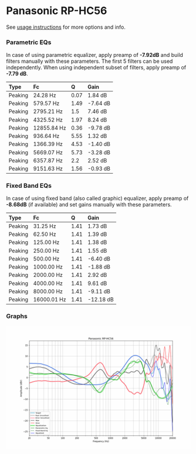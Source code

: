 # Panasonic RP-HC56
See [usage instructions](https://github.com/jaakkopasanen/AutoEq#usage) for more options and info.

### Parametric EQs
In case of using parametric equalizer, apply preamp of **-7.92dB** and build filters manually
with these parameters. The first 5 filters can be used independently.
When using independent subset of filters, apply preamp of **-7.79 dB**.

| Type    | Fc          |    Q | Gain     |
|:--------|:------------|:-----|:---------|
| Peaking | 24.28 Hz    | 0.07 | 1.84 dB  |
| Peaking | 579.57 Hz   | 1.49 | -7.64 dB |
| Peaking | 2795.21 Hz  | 1.5  | 7.46 dB  |
| Peaking | 4325.52 Hz  | 1.97 | 8.24 dB  |
| Peaking | 12855.84 Hz | 0.36 | -9.78 dB |
| Peaking | 936.64 Hz   | 5.55 | 1.32 dB  |
| Peaking | 1366.39 Hz  | 4.53 | -1.40 dB |
| Peaking | 5669.07 Hz  | 5.73 | -3.28 dB |
| Peaking | 6357.87 Hz  | 2.2  | 2.52 dB  |
| Peaking | 9151.63 Hz  | 1.56 | -0.93 dB |

### Fixed Band EQs
In case of using fixed band (also called graphic) equalizer, apply preamp of **-8.68dB**
(if available) and set gains manually with these parameters.

| Type    | Fc          |    Q | Gain      |
|:--------|:------------|:-----|:----------|
| Peaking | 31.25 Hz    | 1.41 | 1.73 dB   |
| Peaking | 62.50 Hz    | 1.41 | 1.39 dB   |
| Peaking | 125.00 Hz   | 1.41 | 1.38 dB   |
| Peaking | 250.00 Hz   | 1.41 | 1.55 dB   |
| Peaking | 500.00 Hz   | 1.41 | -6.40 dB  |
| Peaking | 1000.00 Hz  | 1.41 | -1.88 dB  |
| Peaking | 2000.00 Hz  | 1.41 | 2.92 dB   |
| Peaking | 4000.00 Hz  | 1.41 | 9.61 dB   |
| Peaking | 8000.00 Hz  | 1.41 | -9.11 dB  |
| Peaking | 16000.01 Hz | 1.41 | -12.18 dB |

### Graphs
![](./Panasonic%20RP-HC56.png)